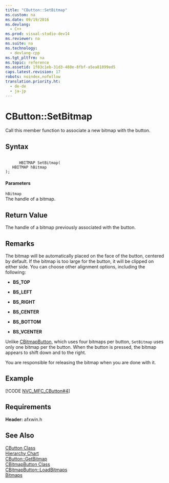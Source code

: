 ```yaml
---
title: "CButton::SetBitmap"
ms.custom: na
ms.date: 09/19/2016
ms.devlang: 
  - C++
ms.prod: visual-studio-dev14
ms.reviewer: na
ms.suite: na
ms.technology: 
  - devlang-cpp
ms.tgt_pltfrm: na
ms.topic: reference
ms.assetid: 1f03c1eb-31d3-488e-8fbf-a5ea81899ed5
caps.latest.revision: 17
robots: noindex,nofollow
translation.priority.ht: 
  - de-de
  - ja-jp
---
```

# CButton::SetBitmap
Call this member function to associate a new bitmap with the button.  
  
## Syntax  
  
```  
  
      HBITMAP SetBitmap(  
   HBITMAP hBitmap   
);  
```  
  
#### Parameters  
 `hBitmap`  
 The handle of a bitmap.  
  
## Return Value  
 The handle of a bitmap previously associated with the button.  
  
## Remarks  
 The bitmap will be automatically placed on the face of the button, centered by default. If the bitmap is too large for the button, it will be clipped on either side. You can choose other alignment options, including the following:  
  
-   **BS_TOP**  
  
-   **BS_LEFT**  
  
-   **BS_RIGHT**  
  
-   **BS_CENTER**  
  
-   **BS_BOTTOM**  
  
-   **BS_VCENTER**  
  
 Unlike [CBitmapButton](../vs140/CBitmapButton-Class.md), which uses four bitmaps per button, `SetBitmap` uses only one bitmap per the button. When the button is pressed, the bitmap appears to shift down and to the right.  
  
 You are responsible for releasing the bitmap when you are done with it.  
  
## Example  
 [!CODE [NVC_MFC_CButton#4](../CodeSnippet/VS_Snippets_Cpp/NVC_MFC_CButton#4)]  
  
## Requirements  
 **Header:** afxwin.h  
  
## See Also  
 [CButton Class](../vs140/CButton-Class.md)   
 [Hierarchy Chart](../vs140/Hierarchy-Chart.md)   
 [CButton::GetBitmap](../vs140/CButton--GetBitmap.md)   
 [CBitmapButton Class](../vs140/CBitmapButton-Class.md)   
 [CBitmapButton::LoadBitmaps](../vs140/CBitmapButton--LoadBitmaps.md)   
 [Bitmaps](http://msdn.microsoft.com/library/windows/desktop/dd183377)
